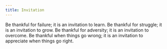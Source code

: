 ```yaml
---
title: Invitation
---
```


Be thankful for failure; it is an invitation to learn. Be thankful for struggle; it is an invitation to grow. Be thankful for adversity; it is an invitation to overcome. Be thankful when things go wrong; it is an invitation to appreciate when things go right.
